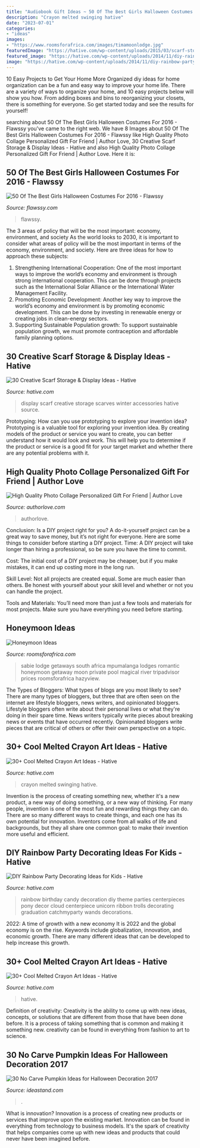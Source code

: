 ```yaml
---
title: "Audiobook Gift Ideas ~ 50 Of The Best Girls Halloween Costumes For 2016"
description: "Crayon melted swinging hative"
date: "2023-07-01"
categories:
- "ideas"
images:
- "https://www.roomsforafrica.com/images/timamoonlodge.jpg"
featuredImage: "https://hative.com/wp-content/uploads/2015/03/scarf-storage-ideas/5-creative-scarf-storage-and-display-ideas.jpg"
featured_image: "https://hative.com/wp-content/uploads/2014/11/diy-rainbow-party-decorating-ideas/4-candy-decoration.jpg"
image: "https://hative.com/wp-content/uploads/2014/11/diy-rainbow-party-decorating-ideas/4-candy-decoration.jpg"
---
```



10 Easy Projects to Get Your Home More Organized
diy ideas for home organization can be a fun and easy way to improve your home life. There are a variety of ways to organize your home, and 10 easy projects below will show you how. From adding boxes and bins to reorganizing your closets, there is something for everyone. So get started today and see the results for yourself!

	

		
searching about 50 Of The Best Girls Halloween Costumes For 2016 - Flawssy you've came to the right web. We have 8 Images about 50 Of The Best Girls Halloween Costumes For 2016 - Flawssy like High Quality Photo Collage Personalized Gift For Friend | Author Love, 30 Creative Scarf Storage &amp; Display Ideas - Hative and also High Quality Photo Collage Personalized Gift For Friend | Author Love. Here it is:
		
    
## 50 Of The Best Girls Halloween Costumes For 2016 - Flawssy

<img loading=lazy src="https://www.flawssy.com/wp-content/uploads/2016/05/Old-Halloween-Costumes-Girls.jpg" onerror="this.onerror=null;this.src='https://tse2.mm.bing.net/th?id=OIP.1YcO4lDk0OU8iGejOO6ThQHaJ2&amp;pid=15.1';" alt="50 Of The Best Girls Halloween Costumes For 2016 - Flawssy">

_Source: flawssy.com_

>flawssy. 

	

The 3 areas of policy that will be the most important: economy, environment, and society
As the world looks to 2030, it is important to consider what areas of policy will be the most important in terms of the economy, environment, and society. Here are three ideas for how to approach these subjects: 
1. Strengthening International Cooperation: One of the most important ways to improve the world’s economy and environment is through strong international cooperation. This can be done through projects such as the International Solar Alliance or the International Water Management Facility. 
2. Promoting Economic Development: Another key way to improve the world’s economy and environment is by promoting economic development. This can be done by investing in renewable energy or creating jobs in clean-energy sectors. 
3. Supporting Sustainable Population growth: To support sustainable population growth, we must promote contraception and affordable family planning options.

    
## 30 Creative Scarf Storage &amp; Display Ideas - Hative

<img loading=lazy src="https://hative.com/wp-content/uploads/2015/03/scarf-storage-ideas/5-creative-scarf-storage-and-display-ideas.jpg" onerror="this.onerror=null;this.src='https://tse3.mm.bing.net/th?id=OIP.C7vsjFHEckY2RiPxWHCaIwHaOn&amp;pid=15.1';" alt="30 Creative Scarf Storage &amp; Display Ideas - Hative">

_Source: hative.com_

>display scarf creative storage scarves winter accessories hative source. 

	

Prototyping: How can you use prototyping to explore your invention idea?
Prototyping is a valuable tool for exploring your invention idea. By creating models of the product or service you want to create, you can better understand how it would look and work. This will help you to determine if the product or service is a good fit for your target market and whether there are any potential problems with it.

    
## High Quality Photo Collage Personalized Gift For Friend | Author Love

<img loading=lazy src="https://www.authorlove.com/wp-content/uploads/2019/01/friends-scaled.jpg" onerror="this.onerror=null;this.src='https://tse2.mm.bing.net/th?id=OIP.-RxmBDE2y4ujQvyIPjZwPwHaKe&amp;pid=15.1';" alt="High Quality Photo Collage Personalized Gift For Friend | Author Love">

_Source: authorlove.com_

>authorlove. 

	

Conclusion: Is a DIY project right for you?
A do-it-yourself project can be a great way to save money, but it’s not right for everyone. Here are some things to consider before starting a DIY project.
Time: A DIY project will take longer than hiring a professional, so be sure you have the time to commit.

Cost: The initial cost of a DIY project may be cheaper, but if you make mistakes, it can end up costing more in the long run.

Skill Level: Not all projects are created equal. Some are much easier than others. Be honest with yourself about your skill level and whether or not you can handle the project.

Tools and Materials: You’ll need more than just a few tools and materials for most projects. Make sure you have everything you need before starting.

    
## Honeymoon Ideas

<img loading=lazy src="https://www.roomsforafrica.com/images/timamoonlodge.jpg" onerror="this.onerror=null;this.src='https://tse2.mm.bing.net/th?id=OIP.kCj9kavlowrtlfKckrSJlwHaE9&amp;pid=15.1';" alt="Honeymoon Ideas">

_Source: roomsforafrica.com_

>sabie lodge getaways south africa mpumalanga lodges romantic honeymoon getaway moon private pool magical river tripadvisor prices roomsforafrica hazyview. 

	

The Types of Bloggers: What types of blogs are you most likely to see?
There are many types of bloggers, but three that are often seen on the internet are lifestyle bloggers, news writers, and opinionated bloggers. Lifestyle bloggers often write about their personal lives or what they're doing in their spare time. News writers typically write pieces about breaking news or events that have occurred recently. Opinionated bloggers write pieces that are critical of others or offer their own perspective on a topic.

    
## 30+ Cool Melted Crayon Art Ideas - Hative

<img loading=lazy src="http://hative.com/wp-content/uploads/2014/04/melted-crayon-art/16-girl-swinging.jpg" onerror="this.onerror=null;this.src='https://tse1.mm.bing.net/th?id=OIP.mtToqc8gxJVeDjf_11pDoAHaJ4&amp;pid=15.1';" alt="30+ Cool Melted Crayon Art Ideas - Hative">

_Source: hative.com_

>crayon melted swinging hative. 

	

Invention is the process of creating something new, whether it's a new product, a new way of doing something, or a new way of thinking. For many people, invention is one of the most fun and rewarding things they can do. There are so many different ways to create things, and each one has its own potential for innovation. Inventors come from all walks of life and backgrounds, but they all share one common goal: to make their invention more useful and efficient.

    
## DIY Rainbow Party Decorating Ideas For Kids - Hative

<img loading=lazy src="https://hative.com/wp-content/uploads/2014/11/diy-rainbow-party-decorating-ideas/4-candy-decoration.jpg" onerror="this.onerror=null;this.src='https://tse2.mm.bing.net/th?id=OIP.GfTxgQhCKywEmuWykiSTCAHaLG&amp;pid=15.1';" alt="DIY Rainbow Party Decorating Ideas for Kids - Hative">

_Source: hative.com_

>rainbow birthday candy decoration diy theme parties centerpieces pony decor cloud centerpiece unicorn ribbon trolls decorating graduation catchmyparty wands decorations. 

	

2022: A time of growth with a new economy
It is 2022 and the global economy is on the rise. Keywords include globalization, innovation, and economic growth. There are many different ideas that can be developed to help increase this growth.

    
## 30+ Cool Melted Crayon Art Ideas - Hative

<img loading=lazy src="http://hative.com/wp-content/uploads/2014/04/melted-crayon-art/10-gymnastics.jpg" onerror="this.onerror=null;this.src='https://tse1.mm.bing.net/th?id=OIP.znXxIh5UvBw51Ktxt235XgHaJ4&amp;pid=15.1';" alt="30+ Cool Melted Crayon Art Ideas - Hative">

_Source: hative.com_

>hative. 

	

Definition of creativity:
Creativity is the ability to come up with new ideas, concepts, or solutions that are different from those that have been done before. It is a process of taking something that is common and making it something new. creativity can be found in everything from fashion to art to science.

    
## 30 No Carve Pumpkin Ideas For Halloween Decoration 2017

<img loading=lazy src="https://ideastand.com/wp-content/uploads/2014/10/no-carve-pumpkin-ideas/17-nemo-pumpkin.jpg" onerror="this.onerror=null;this.src='https://tse4.mm.bing.net/th?id=OIP.q4WWGGw0FN93hfCrxsT_nAHaLG&amp;pid=15.1';" alt="30 No Carve Pumpkin Ideas for Halloween Decoration 2017">

_Source: ideastand.com_

>. 

	

What is innovation?
Innovation is a process of creating new products or services that improve upon the existing market. Innovation can be found in everything from technology to business models. It's the spark of creativity that helps companies come up with new ideas and products that could never have been imagined before.

